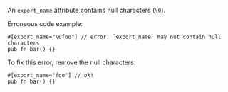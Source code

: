 An `export_name` attribute contains null characters (`\0`).

Erroneous code example:

```compile_fail,E0648
#[export_name="\0foo"] // error: `export_name` may not contain null characters
pub fn bar() {}
```

To fix this error, remove the null characters:

```
#[export_name="foo"] // ok!
pub fn bar() {}
```
